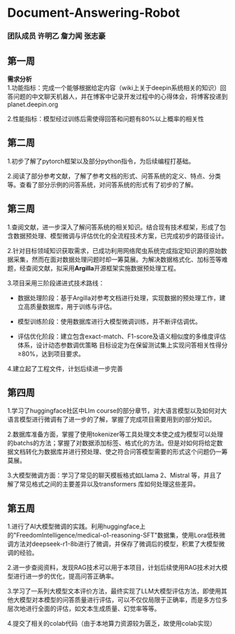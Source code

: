 # Document-Answering-Robot
### 团队成员 许明乙   詹力闻   张志豪
## 第一周
**需求分析**  
1.功能指标：完成一个能够根据给定内容（wiki上关于deepin系统相关的知识）回答问题的中文聊天机器人，并在博客中记录开发过程中的心得体会，将博客投递到planet.deepin.org

2.性能指标：模型经过训练后需使得回答和问题有80%以上概率的相关性

## 第二周
1.初步了解了pytorch框架以及部分python指令，为后续编程打基础。

2.阅读了部分参考文献，了解了参考文档的形式、问答系统的定义、特点、分类等。查看了部分示例的问答系统，对问答系统的形式有了初步的了解。

## 第三周
1.查阅文献，进一步深入了解问答系统的相关知识。结合现有技术框架，形成了包含数据预处理、模型微调与评估优化的全流程技术方案，已完成初步的路径设计。

2.针对目标领域知识获取需求，已成功利用网络爬虫系统完成指定知识源的原始数据采集，然而在面对数据处理问题时却一筹莫展。为解决数据格式化、加标签等难题，经查阅文献，拟采用**Argilla**开源框架实施数据预处理工程。

3.项目采用三阶段递进式技术路线：
- 数据处理阶段：基于Argilla对参考文档进行处理，实现数据的预处理工作，建立高质量数据库，用于训练与评估。

- 模型训练阶段：使用数据库进行大模型微调训练，并不断评估调优。

- 评估优化阶段：建立包含exact-match、F1-score及语义相似度的多维度评估体系，设计动态参数调优策略
目标设定为在保留测试集上实现问答相关性得分≥80%，达到项目要求。

4.建立起了工程文件，计划后续进一步完善

## 第四周
1.学习了huggingface社区中Llm course的部分章节，对大语言模型以及如何对大语言模型进行微调有了进一步的了解，掌握了完成项目需要用到的部分知识。

2.数据库准备方面，掌握了使用tokenizer等工具处理文本使之成为模型可以处理的batchs的方法；掌握了对数据添加标签、格式化的方法。但是对如何将给定数据文档转化为数据库并进行预处理、使之符合问答模型需要的形式这个问题仍一筹莫展。

3.大模型微调方面：学习了常见的聊天模板格式如Llama 2、Mistral 等，并且了解了常见格式之间的主要差异以及transformers 库如何处理这些差异。


## 第五周
1.进行了AI大模型微调的实践。利用huggingface上的"FreedomIntelligence/medical-o1-reasoning-SFT"数据集，使用Lora低秩微调方法对deepseek-r1-8b进行了微调，并保存了微调后的模型，积累了大模型微调的经验。

2.进一步查阅资料，发现RAG技术可以用于本项目，计划后续使用RAG技术对大模型进行进一步的优化，提高问答正确率。

3.学习了一系列大模型文本评价方法，最终实现了LLM大模型评估方法，即使用其他大模型对本模型的问答质量进行评估，可以不仅仅局限于正确率，而是多方位多层次地进行全面的评估，如文本生成质量、幻觉率等等。

4.提交了相关的colab代码（由于本地算力资源较为匮乏，故使用colab实现）
